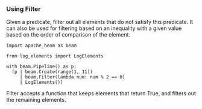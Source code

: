 ### Using Filter

Given a predicate, filter out all elements that do not satisfy this predicate. It can also be used for filtering based on an inequality with a given value based on the order of comparison of the element.

```
import apache_beam as beam

from log_elements import LogElements

with beam.Pipeline() as p:
  (p | beam.Create(range(1, 11))
     | beam.Filter(lambda num: num % 2 == 0)
     | LogElements())
```

Filter accepts a function that keeps elements that return True, and filters out the remaining elements.

